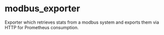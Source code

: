 # modbus_exporter
Exporter which retrieves stats from a modbus system and exports them via HTTP for Prometheus consumption.
